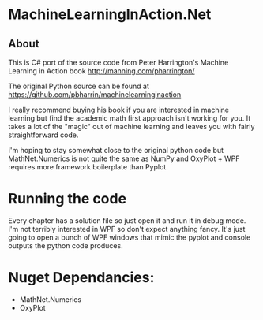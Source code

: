 # MachineLearningInAction.Net

## About

This is C# port of the source code from Peter Harrington's Machine Learning in Action book http://manning.com/pharrington/

The original Python source can be found at https://github.com/pbharrin/machinelearninginaction

I really recommend buying his book if you are interested in machine learning but find the academic math first approach isn't working for you.  It takes a lot of the "magic" out of machine learning and leaves you with fairly straightforward code.   

I'm hoping to stay somewhat close to the original python code but MathNet.Numerics is not quite the same as NumPy and OxyPlot + WPF requires more framework boilerplate than Pyplot.

# Running the code

Every chapter has a solution file so just open it and run it in debug mode.  I'm not terribly interested in WPF so don't expect anything fancy.  It's just going to open a bunch of WPF windows that mimic the pyplot and console outputs the python code produces.

# Nuget Dependancies:
- MathNet.Numerics
- OxyPlot
